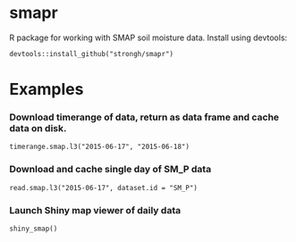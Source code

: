 # smapr
R package for working with SMAP soil moisture data. Install using devtools:

```
devtools::install_github("strongh/smapr")
```

# Examples

### Download timerange of data, return as data frame and cache data on disk.

```{r}
timerange.smap.l3("2015-06-17", "2015-06-18")
```

### Download and cache single day of SM_P data

```{r}
read.smap.l3("2015-06-17", dataset.id = "SM_P")
```

### Launch Shiny map viewer of daily data

```{r}
shiny_smap()
```
